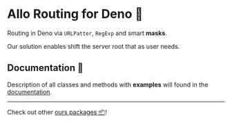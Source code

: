 # **Allo Routing** for Deno 🦕

Routing in Deno via `URLPatter`, `RegExp` and smart **masks**.

Our solution enables shift the server root that as user needs.

## Documentation 📖

Description of all classes and methods with **examples** will found in the [documentation](https://doc.deno.land/https://deno.land/x/allo_routing/mod.ts).

---

Check out other [ours packages 📦](https://deno.land/x?query=allo_)!